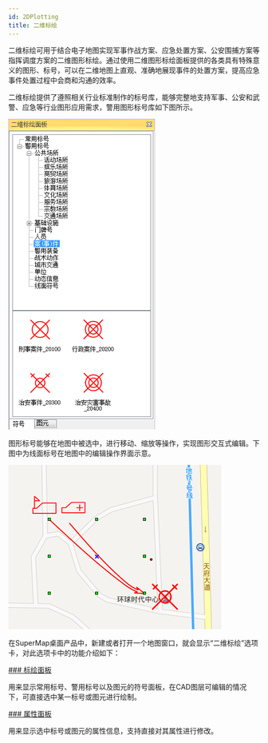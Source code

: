 ```yaml
---
id: 2DPlotting
title: 二维标绘
---
```

二维标绘可用于结合电子地图实现军事作战方案、应急处置方案、公安围捕方案等指挥调度方案的二维图形标绘。通过使用二维图形标绘面板提供的各类具有特殊意义的图形、标号，可以在二维地图上直观、准确地展现事件的处置方案，提高应急事件处置过程中会商和沟通的效率。

二维标绘提供了遵照相关行业标准制作的标号库，能够完整地支持军事、公安和武警、应急等行业图形应用需求，警用图形标号库如下图所示。

![](../img/2DPlottingPanel.png)  

图形标号能够在地图中被选中，进行移动、缩放等操作，实现图形交互式编辑。下图中为线面标号在地图中的编辑操作界面示意。

![](../img/MarkEdit_2D.png)  

  
在SuperMap桌面产品中，新建或者打开一个地图窗口，就会显示“二维标绘”选项卡，对此选项卡中的功能介绍如下：

[### 标绘面板](Introduce2DPlottingPanel.html)

用来显示常用标号、警用标号以及图元的符号面板，在CAD图层可编辑的情况下，可直接选中某一标号或图元进行绘制。

[### 属性面板](PropertyPanel_2D.html)

用来显示选中标号或图元的属性信息，支持直接对其属性进行修改。
